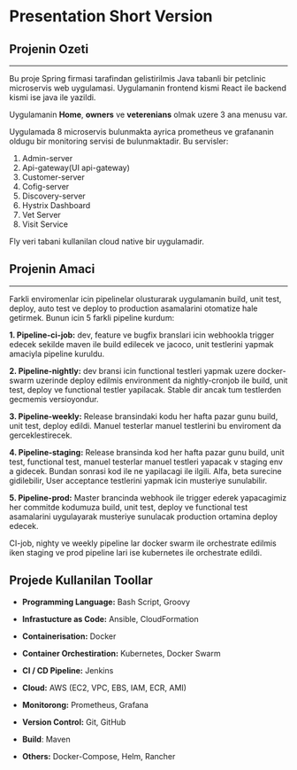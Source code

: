 # Presentation Short Version

## Projenin Ozeti
***
Bu proje Spring firmasi tarafindan gelistirilmis Java tabanli bir petclinic microservis web uygulamasi. Uygulamanin frontend kismi React ile backend kismi ise java ile yazildi.

Uygulamanin **Home**, **owners** ve **veterenians** olmak uzere 3 ana menusu var.

Uygulamada 8 microservis bulunmakta ayrica prometheus ve grafananin oldugu bir monitoring servisi de bulunmaktadir. Bu servisler:
  1. Admin-server
  2. Api-gateway(UI  api-gateway)
  3. Custom­er-server
  4. Cofig-server
  5. Discovery-server
  6. Hystrix Dashboard
  7. Vet Server
  8. Visit Service

Fly veri tabani kullanilan cloud native bir uygulamadir.

## Projenin Amaci
***
Farkli enviromenlar icin pipelinelar olusturarak uygulamanin build, unit test, deploy, auto test ve deploy to production asamalarini otomatize hale getirmek. Bunun icin 5 farkli pipeline kurdum:
    
**1. Pipeline-ci-job:** dev, feature ve bugfix branslari icin webhookla trigger edecek sekilde maven ile build edilecek ve jacoco, unit testlerini yapmak amaciyla pipeline kuruldu.
    
**2. Pipeline-nightly:** dev bransi icin functional testleri yapmak uzere docker-swarm uzerinde deploy edilmis environment da nightly-cronjob ile build, unit test, deploy ve functional testler yapilacak. Stable dir ancak tum testlerden gecmemis versioyondur.
    
**3. Pipeline-weekly:** Release bransindaki kodu her hafta pazar gunu build, unit test, deploy edildi. Manuel testerlar manuel testlerini bu enviroment da gerceklestirecek. 
    
**4. Pipeline-staging:** Release bransinda kod her hafta pazar gunu build, unit test, functional test, manuel testerlar manuel testleri yapacak v staging env a gidecek. Bundan sonrasi kod ile ne yapilacagi ile ilgili. Alfa, beta surecine gidilebilir, User acceptance testlerini yapmak icin musteriye sunulabilir. 
    
**5. Pipeline-prod:** Master brancinda webhook ile trigger ederek yapacagimiz her commitde kodumuza build, unit test, deploy ve functional test asamalarini uygulayarak musteriye sunulacak production ortamina deploy edecek. 

CI-job, nighty ve weekly pipeline lar docker swarm ile orchestrate edilmis iken staging ve prod pipeline lari ise kubernetes ile orchestrate edildi. 

## Projede Kullanilan Toollar
* **Programming Language:** Bash Script, Groovy
* **Infrastucture as Code:** Ansible, CloudFormation
* **Containerisation:** Docker
* **Container Orchestiration:** Kubernetes, Docker Swarm
* **CI / CD Pipeline:** Jenkins
* **Cloud:** AWS (EC2, VPC, EBS, IAM, ECR, AMI)
* **Monitorong:** Prometheus, Grafana
* **Version Control:** Git, GitHub
* **Build**: Maven

* **Others:** Docker-Compose, Helm, Rancher
